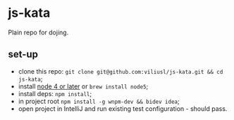 # js-kata

Plain repo for dojing.

## set-up

 - clone this repo: `git clone git@github.com:viliusl/js-kata.git && cd js-kata`;
 - install [node 4 or later](https://nodejs.org/en/) or `brew install node5`;
 - install deps: `npm install`;
 - in project root `npm install -g wnpm-dev && bidev idea`;
 - open project in IntelliJ and run existing test configuration - should pass.